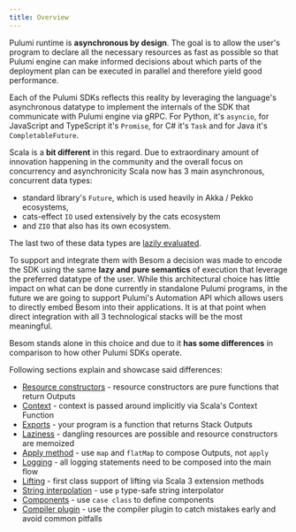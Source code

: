 ```yaml
---
title: Overview
---
```



Pulumi runtime is **asynchronous by design**. The goal is to allow the user's program to declare all the necessary resources 
as fast as possible so that Pulumi engine can make informed decisions about which parts of the deployment plan can be 
executed in parallel and therefore yield good performance. 

Each of the Pulumi SDKs reflects this reality by leveraging the language's asynchronous datatype to implement 
the internals of the SDK that communicate with Pulumi engine via gRPC. 
For Python, it's `asyncio`, for JavaScript and TypeScript it's `Promise`, 
for C# it's `Task` and for Java it's `CompletableFuture`. 

Scala is a **bit different** in this regard. Due to extraordinary amount of innovation happening in the community and the 
overall focus on concurrency and asynchronicity Scala now has 3 main asynchronous, concurrent data types:
- standard library's `Future`, which is used heavily in Akka / Pekko ecosystems, 
- cats-effect `IO` used extensively by the cats ecosystem 
- and `ZIO` that also has its own ecosystem. 

The last two of these data types are [lazily evaluated](https://en.wikipedia.org/wiki/Lazy_evaluation). 

To support and integrate them with Besom a decision was made to encode the SDK using the same **lazy and pure semantics** 
of execution that leverage the preferred datatype of the user. While this architectural choice has little impact on what 
can be done currently in standalone Pulumi programs, in the future we are going to support Pulumi's Automation API 
which allows users to directly embed Besom into their applications. 
It is at that point when direct integration with all 3 technological stacks will be the most meaningful.

Besom stands alone in this choice and due to it **has some differences** in comparison to how other Pulumi SDKs operate. 

Following sections explain and showcase said differences:

- [Resource constructors](constructors.md) - resource constructors are pure functions that return Outputs
- [Context](context.md) - context is passed around implicitly via Scala's Context Function
- [Exports](exports.md) - your program is a function that returns Stack Outputs
- [Laziness](laziness.md) - dangling resources are possible and resource constructors are memoized
- [Apply method](apply_methods.md) - use `map` and `flatMap` to compose Outputs, not `apply`
- [Logging](logging.md) - all logging statements need to be composed into the main flow
- [Lifting](lifting.md) - first class support of lifting via Scala 3 extension methods
- [String interpolation](interpolator.md) - use `p` type-safe string interpolator
- [Components](components.md) - use `case class` to define components
- [Compiler plugin](compiler_plugin.md) - use the compiler plugin to catch mistakes early and avoid common pitfalls
